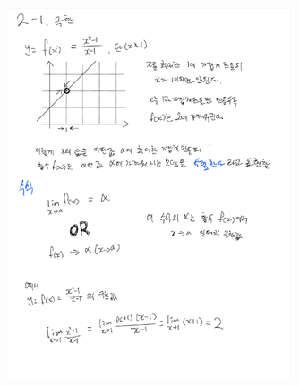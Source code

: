 <p align="center">
  <img width=700 alt="note" src="https://github.com/jasonheesanglee/theoretical_study/blob/main/Mathematics/data/2-1-Note.png">
</p>
